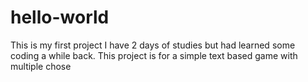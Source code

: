 # hello-world
This is my first project I have 2 days of studies but had learned some coding a while back. This project is for a simple text based game with multiple chose
